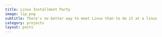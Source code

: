 ```yaml
---
title: Linux Installment Party
image: lip.png
subtitle: There's no better way to meet Linux than to do it at a linux installment party.
category: projects
layout: posts
---
```

